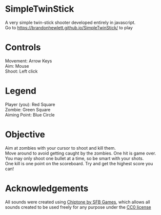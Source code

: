 # SimpleTwinStick
A very simple twin-stick shooter developed entirely in javascript.\
Go to https://brandonhewlett.github.io/SimpleTwinStick/ to play

# Controls
Movement: Arrow Keys\
Aim: Mouse\
Shoot: Left click

# Legend
Player (you): Red Square\
Zombie: Green Square\
Aiming Point: Blue Circle

# Objective
Aim at zombies with your cursor to shoot and kill them.\
Move around to avoid getting caught by the zombies. One hit is game over.\
You may only shoot one bullet at a time, so be smart with your shots.\
One kill is one point on the scoreboard. Try and get the highest score you can!

# Acknowledgements
All sounds were created using [Chiptone by SFB Games](https://sfbgames.itch.io/chiptone), which allows all sounds created to be used freely for any purpose under the [CC0 license](https://creativecommons.org/publicdomain/zero/1.0/)
